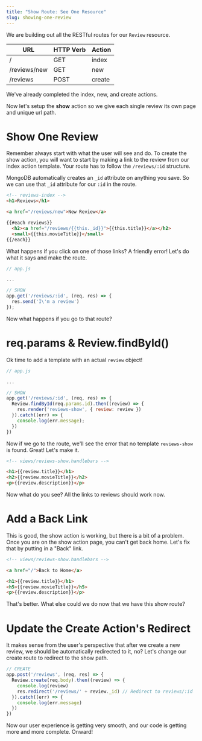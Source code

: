 ```yaml
---
title: "Show Route: See One Resource"
slug: showing-one-review
---
```


We are building out all the RESTful routes for our `Review` resource.

| URL              | HTTP Verb | Action  |
|------------------|-----------|---------|
| /                | GET       | index   |
| /reviews/new     | GET       | new     |
| /reviews         | POST      | create  |

We've already completed the index, new, and create actions.

Now let's setup the **show** action so we give each single review its own page and unique url path.

# Show One Review

Remember always start with what the user will see and do. To create the show action, you will want to start by making a link to the review from our index action template. Your route has to follow the `/reviews/:id` structure.

MongoDB automatically creates an `_id` attribute on anything you save. So we can use that `_id` attribute for our `:id` in the route.

```html
<!-- reviews-index -->
<h1>Reviews</h1>

<a href="/reviews/new">New Review</a>

{{#each reviews}}
  <h2><a href="/reviews/{{this._id}}">{{this.title}}</a></h2>
  <small>{{this.movieTitle}}</small>
{{/each}}
```

What happens if you click on one of those links? A friendly error! Let's do what it says and make the route.

```js
// app.js

...

// SHOW
app.get('/reviews/:id', (req, res) => {
  res.send('I\'m a review')
});
```

Now what happens if you go to that route?

# req.params & Review.findById()

Ok time to add a template with an actual `review` object!

```js
// app.js

...

// SHOW
app.get('/reviews/:id', (req, res) => {
  Review.findById(req.params.id).then((review) => {
    res.render('reviews-show', { review: review })
  }).catch((err) => {
    console.log(err.message);
  })
})
```

Now if we go to the route, we'll see the error that no template `reviews-show` is found. Great! Let's make it.

```html
<!-- views/reviews-show.handlebars -->

<h1>{{review.title}}</h1>
<h2>{{review.movieTitle}}</h2>
<p>{{review.description}}</p>
```

Now what do you see? All the links to reviews should work now.

# Add a Back Link

This is good, the show action is working, but there is a bit of a problem. Once you are on the show action page, you can't get back home. Let's fix that by putting in a "Back" link.

```html
<!-- views/reviews-show.handlebars -->

<a href="/">Back to Home</a>

<h1>{{review.title}}</h1>
<h5>{{review.movieTitle}}</h5>
<p>{{review.description}}</p>

```

That's better. What else could we do now that we have this show route?

# Update the Create Action's Redirect

It makes sense from the user's perspective that after we create a new review, we should be automatically redirected to it, no? Let's change our create route to redirect to the show path.

```js
// CREATE
app.post('/reviews', (req, res) => {
  Review.create(req.body).then((review) => {
    console.log(review)
    res.redirect('/reviews/' + review._id) // Redirect to reviews/:id
  }).catch((err) => {
    console.log(err.message)
  })
})
```

Now our user experience is getting very smooth, and our code is getting more and more complete. Onward!
